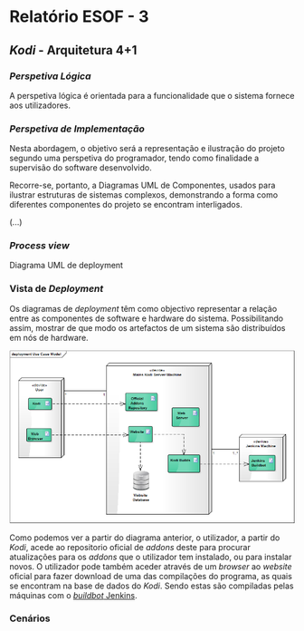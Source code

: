 # Relatório ESOF - 3

## *Kodi* - Arquitetura 4+1

### *Perspetiva Lógica* 
A perspetiva lógica é orientada para a funcionalidade que o sistema fornece aos utilizadores.


### *Perspetiva de Implementação*

Nesta abordagem, o objetivo será a representação e ilustração do projeto segundo uma perspetiva do programador, tendo  como finalidade a supervisão do software desenvolvido.

Recorre-se, portanto, a Diagramas UML de Componentes, usados para ilustrar estruturas de sistemas complexos, demonstrando a forma como diferentes componentes do projeto se encontram interligados.

(...)

### *Process view* 
Diagrama UML de deployment

### Vista de *Deployment* 

Os diagramas de *deployment* têm como objectivo representar a relação entre as componentes de software e hardware do sistema. Possibilitando assim, mostrar de que modo os artefactos de um sistema são distribuídos em nós de hardware.

![Kodi - Image](https://github.com/Pedrock/xbmc/blob/master/ESOF-docs/Images/deployment-view.png)

Como podemos ver a partir do diagrama anterior, o utilizador, a partir do *Kodi*, acede ao repositorio oficial de *addons* deste para procurar atualizações para os *addons* que o utilizador tem instalado, ou para instalar novos. O utilizador pode também aceder através de um *browser* ao *website* oficial para fazer download de uma das compilações do programa, as quais se encontram na base de dados do *Kodi*. Sendo estas são compiladas pelas máquinas com o [*buildbot* Jenkins](http://jenkins.kodi.tv/).

### Cenários
